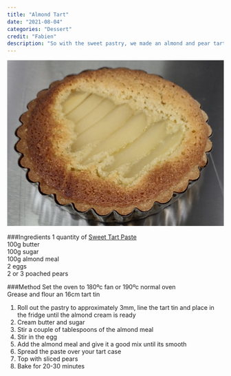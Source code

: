 ```yaml
---
title: "Almond Tart"
date: "2021-08-04"
categories: "Dessert"
credit: "Fabien"
description: "So with the sweet pastry, we made an almond and pear tart.  Because I always wing it, this was the nicest tart I've ever made; properly delicious. If you dont have a pear handy, maybe a tin of drained cherries, fresh cherries, plums."
---
```


![Pear and almond tart](./almondTart.jpg)

###Ingredients
1 quantity of [Sweet Tart Paste](/recipe/sweetTartPaste)  
100g butter  
100g sugar  
100g almond meal  
2 eggs  
2 or 3 poached pears

###Method
Set the oven to 180ºc fan or 190ºc normal oven  
Grease and flour an 16cm tart tin

1. Roll out the pastry to approximately 3mm, line the tart tin and place in the fridge until the almond cream is ready
2. Cream butter and sugar
3. Stir a couple of tablespoons of the almond meal
4. Stir in the egg
5. Add the almond meal and give it a good mix until its smooth
6. Spread the paste over your tart case
7. Top with sliced pears
8. Bake for 20-30 minutes
